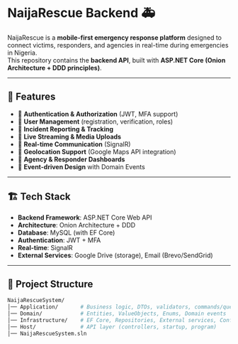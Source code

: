 # NaijaRescue Backend 🚑

NaijaRescue is a **mobile-first emergency response platform** designed to connect victims, responders, and agencies in real-time during emergencies in Nigeria.  
This repository contains the **backend API**, built with **ASP.NET Core (Onion Architecture + DDD principles)**.

---

## 📌 Features
- 🔑 **Authentication & Authorization** (JWT, MFA support)  
- 👤 **User Management** (registration, verification, roles)  
- 🚨 **Incident Reporting & Tracking**  
- 🎥 **Live Streaming & Media Uploads**  
- 💬 **Real-time Communication** (SignalR)  
- 📍 **Geolocation Support** (Google Maps API integration)  
- 📡 **Agency & Responder Dashboards**  
- 📑 **Event-driven Design** with Domain Events  

---

## 🏗️ Tech Stack
- **Backend Framework**: ASP.NET Core Web API  
- **Architecture**: Onion Architecture + DDD  
- **Database**: MySQL (with EF Core)  
- **Authentication**: JWT + MFA  
- **Real-time**: SignalR  
- **External Services**: Google Drive (storage), Email (Brevo/SendGrid)  

---

## 📂 Project Structure
```bash
NaijaRescueSystem/
│── Application/       # Business logic, DTOs, validators, commands/queries
│── Domain/            # Entities, ValueObjects, Enums, Domain events
│── Infrastructure/    # EF Core, Repositories, External services, Configs
│── Host/              # API layer (controllers, startup, program)
│── NaijaRescueSystem.sln
